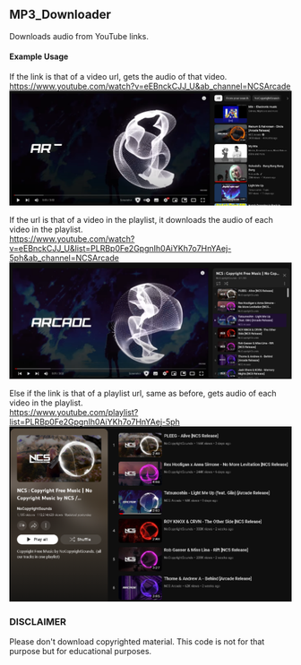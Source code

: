 ## MP3_Downloader  
Downloads audio from YouTube links.   

#### Example Usage   

If the link is that of a video url, gets the audio of that video.   
https://www.youtube.com/watch?v=eEBnckCJJ_U&ab_channel=NCSArcade      
![Usage 1](https://github.com/DeveloperVivek9/MP3_Downloader/blob/main/Video_url.png?raw=true)    

If the url is that of a video in the playlist, it downloads the audio of each video in the playlist.   
https://www.youtube.com/watch?v=eEBnckCJJ_U&list=PLRBp0Fe2GpgnIh0AiYKh7o7HnYAej-5ph&ab_channel=NCSArcade  
![Usage 2](https://github.com/DeveloperVivek9/MP3_Downloader/blob/main/Video_url_in_playlist.png?raw=true)  


Else if the link is that of a playlist url, same as before, gets audio of each video in the playlist.     
https://www.youtube.com/playlist?list=PLRBp0Fe2GpgnIh0AiYKh7o7HnYAej-5ph  
![Usage 3](https://github.com/DeveloperVivek9/MP3_Downloader/blob/main/Playlist.png?raw=true)  

### DISCLAIMER   
Please don't download copyrighted material. This code is not for that purpose but for educational purposes.   
